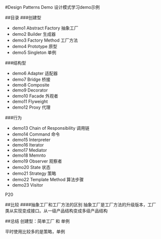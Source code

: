 #Design Patterns Demo
设计模式学习demo示例

##目录
###创建型
+ demo1 Abstract Factory 抽象工厂
+ demo2 Builder 生成器
+ demo3 Factory Method 工厂方法
+ demo4 Prototype 原型
+ demo5 Singleton 单例

###结构型
+ demo6 Adapter 适配器
+ demo7 Bridge 桥接
+ demo8 Composite 
+ demo9 Decorator
+ demo10 Facade 外观者
+ demo11 Flyweight
+ demo12 Proxy 代理

###行为
+ demo13 Chain of Responsibility 调用链
+ demo14 Command 命令
+ demo15 Interpreter
+ demo16 Iterator
+ demo17 Mediator
+ demo18 Memnto
+ demo19 Observer 观察者
+ demo20 State 状态
+ demo21 Strategy 策略
+ demo22 Template Method 算法步骤
+ demo23 Visitor

P20

##比较
####抽象工厂和工厂方法的区别
抽象工厂是工厂方法的升级版本，工厂类从实现变成接口。从一级产品结构变成多级产品结构


##总结
创建型：简单工厂 和 单例

平时使用比较多的是策略，单例


